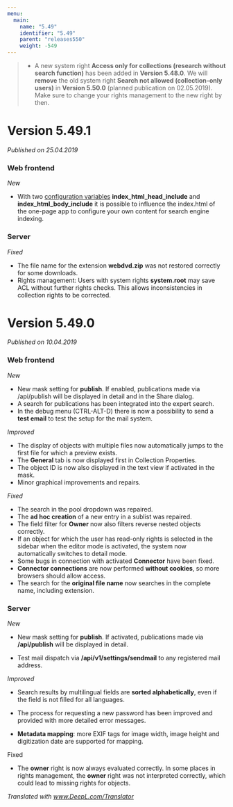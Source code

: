 ```yaml
---
menu:
  main:
    name: "5.49"
    identifier: "5.49"
    parent: "releases550"
    weight: -549
---
```


> * A new system right **Access only for collections (research without search function)** has been added in **Version 5.48.0**. We will **remove** the old system right **Search not allowed (collection-only users)** in **Version 5.50.0** (planned publication on 02.05.2019). Make sure to change your rights management to the new right by then.

# Version 5.49.1

*Published on 25.04.2019*

### Web frontend

*New*

- With two [configuration variables](/en/sysadmin/configuration/easydb-server.yml/webfrontend/) **index_html_head_include** and **index_html_body_include** it is possible to influence the index.html of the one-page app to configure your own content for search engine indexing.  

### Server

*Fixed*

- The file name for the extension **webdvd.zip** was not restored correctly for some downloads.
- Rights management: Users with system rights **system.root** may save ACL without further rights checks. This allows inconsistencies in collection rights to be corrected. 

# Version 5.49.0

*Published on 10.04.2019*

### Web frontend

*New*

- New mask setting for **publish**. If enabled, publications made via /api/publish will be displayed in detail and in the Share dialog.
- A search for publications has been integrated into the expert search.
- In the debug menu (CTRL-ALT-D) there is now a possibility to send a **test email** to test the setup for the mail system.

*Improved*

- The display of objects with multiple files now automatically jumps to the first file for which a preview exists.
- The **General** tab is now displayed first in Collection Properties.
- The object ID is now also displayed in the text view if activated in the mask.
- Minor graphical improvements and repairs.

*Fixed*

- The search in the pool dropdown was repaired.
- The **ad hoc creation** of a new entry in a sublist was repaired.
- The field filter for **Owner** now also filters reverse nested objects correctly.
- If an object for which the user has read-only rights is selected in the sidebar when the editor mode is activated, the system now automatically switches to detail mode.
- Some bugs in connection with activated **Connector** have been fixed.
- **Connector connections** are now performed **without cookies**, so more browsers should allow access.
- The search for the **original file name** now searches in the complete name, including extension.

### Server

*New*

- New mask setting for **publish**. If activated, publications made via **/api/publish** will be displayed in detail.

- Test mail dispatch via **/api/v1/settings/sendmail** to any registered mail address.

*Improved*

- Search results by multilingual fields are **sorted alphabetically**, even if the field is not filled for all languages.

- The process for requesting a new password has been improved and provided with more detailed error messages.
- **Metadata mapping**: more EXIF tags for image width, image height and digitization date are supported for mapping.

Fixed

- The **owner** right is now always evaluated correctly. In some places in rights management, the **owner** right was not interpreted correctly, which could lead to missing rights for objects.

*Translated with www.DeepL.com/Translator*

